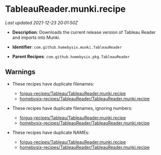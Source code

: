 # TableauReader.munki.recipe

_Last updated 2021-12-23 20:01:50Z_

- **Description**: Downloads the current release version of Tableau Reader and imports into Munki.

- **Identifier**: `com.github.homebysix.munki.TableauReader`

- **Parent Recipes**: `com.github.homebysix.pkg.TableauReader`


## Warnings

- These recipes have duplicate filenames:
    - [foigus-recipes/Tableau/TableauReader.munki.recipe](/autopkg-dupe-tracker/foigus-recipes/Tableau/TableauReader.munki.recipe)
    - [homebysix-recipes/TableauReader/TableauReader.munki.recipe](/autopkg-dupe-tracker/homebysix-recipes/TableauReader/TableauReader.munki.recipe)

- These recipes have duplicate filenames, ignoring numbers:
    - [foigus-recipes/Tableau/TableauReader.munki.recipe](/autopkg-dupe-tracker/foigus-recipes/Tableau/TableauReader.munki.recipe)
    - [homebysix-recipes/TableauReader/TableauReader.munki.recipe](/autopkg-dupe-tracker/homebysix-recipes/TableauReader/TableauReader.munki.recipe)

- These recipes have duplicate NAMEs:
    - [foigus-recipes/Tableau/TableauReader.munki.recipe](/autopkg-dupe-tracker/foigus-recipes/Tableau/TableauReader.munki.recipe)
    - [homebysix-recipes/TableauReader/TableauReader.munki.recipe](/autopkg-dupe-tracker/homebysix-recipes/TableauReader/TableauReader.munki.recipe)